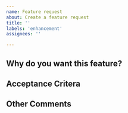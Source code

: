 ```yaml
---
name: Feature request
about: Create a feature request
title: ''
labels: 'enhancement'
assignees: ''

---
```


<!--- Provide a general summary of the feature request in the Title above -->

## Why do you want this feature?
<!--- Tell us why you think the feature would be useful to you -->
<!--- Example:
  I have a single repository with multiple separate applications. It would make the report easy to review if I could break the report down by directory.
-->

## Acceptance Critera
<!--- What specific changes to Deadpendency would provide the most value to you -->
<!--- Example:
  - Add config setting to list directories for breaking down the report.
  - If any of the sub-reports contain a failure, the overall check will fail.
-->

## Other Comments
<!--- Tell us anything else that is relevant -->